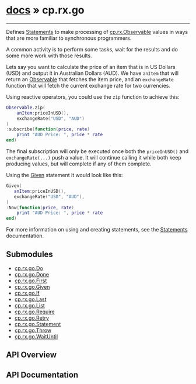 # [docs](index.md) » cp.rx.go
---

Defines [Statements](cp.rx.go.Statement.md) to make processing of
[cp.rx.Observable](cp.rx.Observable.md) values
in ways that are more familiar to synchronous programmers.

A common activity is to perform some tasks, wait for the results and
do some more work with those results.

Lets say you want to calculate the price of an item that is in US Dollars (USD) and
output it in Australian Dollars (AUD). We have `anItem` that will return an
[Observable](cp.rx.go.Observable.md) that fetches the item price, and an
`exchangeRate` function that will fetch the current exchange rate for two currencies.

Using reactive operators, you could use the `zip` function to achieve this:

```lua
Observable.zip(
    anItem:priceInUSD(),
    exchangeRate("USD", "AUD")
)
:subscribe(function(price, rate)
    print "AUD Price: ", price * rate
end)
```

The final subscription will only be executed once both the `priceInUSD()` and `exchangeRate(...)` push
a value. It will continue calling it while both keep producing values, but will complete if any of them
complete.

Using the [Given](cp.rx.go.Given.md) statement it would look like this:

```lua
Given(
   anItem:priceInUSD(),
   exchangeRate("USD", "AUD"),
)
:Now(function(price, rate)
    print "AUD Price: ", price * rate
end)
```

For more information on using and creating statements, see the
[Statements](cp.rx.go.Statements.md) documentation.

## Submodules
 * [cp.rx.go.Do](cp.rx.go.Do.md)
 * [cp.rx.go.Done](cp.rx.go.Done.md)
 * [cp.rx.go.First](cp.rx.go.First.md)
 * [cp.rx.go.Given](cp.rx.go.Given.md)
 * [cp.rx.go.If](cp.rx.go.If.md)
 * [cp.rx.go.Last](cp.rx.go.Last.md)
 * [cp.rx.go.List](cp.rx.go.List.md)
 * [cp.rx.go.Require](cp.rx.go.Require.md)
 * [cp.rx.go.Retry](cp.rx.go.Retry.md)
 * [cp.rx.go.Statement](cp.rx.go.Statement.md)
 * [cp.rx.go.Throw](cp.rx.go.Throw.md)
 * [cp.rx.go.WaitUntil](cp.rx.go.WaitUntil.md)

## API Overview

## API Documentation

